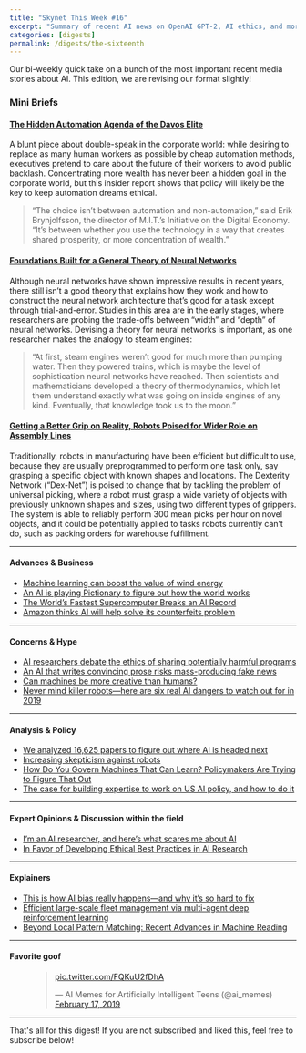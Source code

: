 ```yaml
---
title: "Skynet This Week #16"
excerpt: "Summary of recent AI news on OpenAI GPT-2, AI ethics, and more!"
categories: [digests]
permalink: /digests/the-sixteenth
---
```


Our bi-weekly quick take on a bunch of the most important recent media stories about AI. 
This edition, we are revising our format slightly! 

### Mini Briefs

####  [The Hidden Automation Agenda of the Davos Elite](https://www.nytimes.com/2019/01/25/technology/automation-davos-world-economic-forum.html)

A blunt piece about double-speak in the corporate world: while desiring to replace as many human workers as possible by cheap automation methods, executives pretend to care about the future of their workers to avoid public backlash. Concentrating more wealth has never been a hidden goal in the corporate world, but this insider report shows that policy will likely be the key to keep automation dreams ethical.

> “The choice isn’t between automation and non-automation,” said Erik Brynjolfsson, the director of M.I.T.’s Initiative on the Digital Economy. “It’s between whether you use the technology in a way that creates shared prosperity, or more concentration of wealth.”

####  [Foundations Built for a General Theory of Neural Networks](https://www.quantamagazine.org/foundations-built-for-a-general-theory-of-neural-networks-20190131)

Although neural networks have shown impressive results in recent years, there still isn’t a good theory that explains how they work and how to construct the neural network architecture that’s good for a task except through trial-and-error. Studies in this area are in the early stages, where researchers are probing the trade-offs between “width” and “depth” of neural networks. Devising a theory for neural networks is important, as one researcher makes the analogy to steam engines:

> “At first, steam engines weren’t good for much more than pumping water. Then they powered trains, which is maybe the level of sophistication neural networks have reached. Then scientists and mathematicians developed a theory of thermodynamics, which let them understand exactly what was going on inside engines of any kind. Eventually, that knowledge took us to the moon.”

####  [Getting a Better Grip on Reality, Robots Poised for Wider Role on Assembly Lines](https://www.forbes.com/sites/richblake1/2019/01/18/getting-a-better-grip-on-reality-robots-poised-for-wider-role-on-assembly-lines/)

Traditionally, robots in manufacturing have been efficient but difficult to use, because they are usually preprogrammed to perform one task only, say grasping a specific object with known shapes and locations. The Dexterity Network (“Dex-Net”) is poised to change that by tackling the problem of universal picking, where a robot must grasp a wide variety of objects with previously unknown shapes and sizes, using two different types of grippers. The system is able to reliably perform 300 mean picks per hour on novel objects, and it could be potentially applied to tasks robots currently can’t do, such as packing orders for warehouse fulfillment.

<hr>

#### Advances & Business

* [Machine learning can boost the value of wind energy](https://www.blog.google/technology/ai/machine-learning-can-boost-value-wind-energy/)
* [An AI is playing Pictionary to figure out how the world works](https://www.technologyreview.com/s/612882/an-ai-is-playing-pictionary-to-figure-out-how-the-world-works/)
* [The World’s Fastest Supercomputer Breaks an AI Record](https://www.wired.com/story/worlds-fastest-supercomputer-breaks-ai-record/)
* [Amazon thinks AI will help solve its counterfeits problem](https://www.cnn.com/2019/02/28/tech/amazon-counterfeits-project-zero/index.html)

<hr>

#### Concerns & Hype

* [AI researchers debate the ethics of sharing potentially harmful programs](https://www.theverge.com/2019/2/21/18234500/ai-ethics-debate-researchers-harmful-programs-openai)
* [An AI that writes convincing prose risks mass-producing fake news](https://www.technologyreview.com/s/612960/an-ai-tool-auto-generates-fake-news-bogus-tweets-and-plenty-of-gibberish/)
*  [Can machines be more creative than humans?](https://www.theguardian.com/technology/2019/mar/04/can-machines-be-more-creative-than-humans)
*  [Never mind killer robots—here are six real AI dangers to watch out for in 2019](https://www.technologyreview.com/s/612689/never-mind-killer-robotshere-are-six-real-ai-dangers-to-watch-out-for-in-2019/)

<hr>

#### Analysis & Policy

* [We analyzed 16,625 papers to figure out where AI is headed next](https://www.technologyreview.com/s/612768/we-analyzed-16625-papers-to-figure-out-where-ai-is-headed-next/)
* [Increasing skepticism against robots](https://www.sciencedaily.com/releases/2019/01/190122104552.htm)
* [How Do You Govern Machines That Can Learn? Policymakers Are Trying to Figure That Out](https://www.nytimes.com/2019/01/20/technology/artificial-intelligence-policy-world.html)
* [The case for building expertise to work on US AI policy, and how to do it](https://80000hours.org/articles/us-ai-policy/)

<hr>

#### Expert Opinions & Discussion within the field

* [I’m an AI researcher, and here’s what scares me about AI](https://medium.com/@racheltho/im-an-ai-researcher-and-here-is-what-scares-me-about-ai-909a406e4a71)
* [In Favor of Developing Ethical Best Practices in AI Research](http://ai.stanford.edu/blog/ethical_best_practices/)

<hr>

#### Explainers

* [This is how AI bias really happens—and why it’s so hard to fix](https://www.technologyreview.com/s/612876/this-is-how-ai-bias-really-happensand-why-its-so-hard-to-fix/)
* [Efficient large-scale fleet management via multi-agent deep reinforcement learning](https://blog.acolyer.org/2019/03/04/efficient-large-scale-fleet-management-via-multi-agent-deep-reinforcement-learning/)
* [Beyond Local Pattern Matching: Recent Advances in Machine Reading](http://ai.stanford.edu/blog/beyond_local_pattern_matching/)

<hr>

#### Favorite goof

<figure>
<blockquote class="twitter-tweet" data-lang="en"><p lang="und" dir="ltr"><a href="https://t.co/FQKuU2fDhA">pic.twitter.com/FQKuU2fDhA</a></p>&mdash; AI Memes for Artificially Intelligent Teens (@ai_memes) <a href="https://twitter.com/ai_memes/status/1097122124504944640?ref_src=twsrc%5Etfw">February 17, 2019</a></blockquote>
<script async src="https://platform.twitter.com/widgets.js" charset="utf-8"></script>
</figure>

<hr>

That's all for this digest! If you are not subscribed and liked this, feel free to subscribe below!










